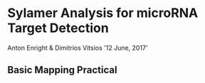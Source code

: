 Sylamer Analysis for microRNA Target Detection
================
Anton Enright & Dimitrios Vitsios
'12 June, 2017'

Basic Mapping Practical
-------

